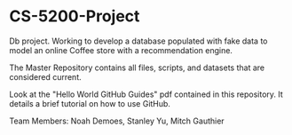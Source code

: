 # CS-5200-Project
Db project.  Working to develop a database populated with fake data to model an online Coffee store with a recommendation engine. 


The Master Repository contains all files, scripts, and datasets that are considered current.  

Look at the "Hello World GitHub Guides" pdf contained in this repository.  It details a brief tutorial on how to use GitHub.  

Team Members: 
Noah Demoes, Stanley Yu, Mitch Gauthier
